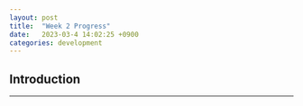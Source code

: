 ```yaml
---
layout: post
title:  "Week 2 Progress"
date:   2023-03-4 14:02:25 +0900
categories: development
---
```


## Introduction

---
